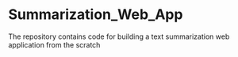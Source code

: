 # Summarization_Web_App
The repository contains code for building a text summarization web application from the scratch
